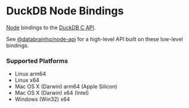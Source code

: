 # DuckDB Node Bindings

[Node](https://nodejs.org/) bindings to the [DuckDB C API](https://duckdb.org/docs/api/c/overview).

See [@databrainhq/node-api](https://www.npmjs.com/package/@databrainhq/node-api) for a high-level API built on these low-level bindings.

### Supported Platforms

- Linux arm64
- Linux x64
- Mac OS X (Darwin) arm64 (Apple Silicon)
- Mac OS X (Darwin) x64 (Intel)
- Windows (Win32) x64
